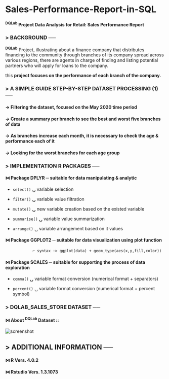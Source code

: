 # Sales-Performance-Report-in-SQL
#### <sup><b>DQLab</b></sup> Project Data Analysis for Retail: Sales Performance Report

### > BACKGROUND ──

<sup><b>DQLab</b></sup> Project, illustrating about a finance company that distributes financing to the community through branches of its company spread across various regions, there are agents in charge of finding and listing potential partners who will apply for loans to the company.

this <b>project focuses on the performance of each branch of the company.</b>



### > A SIMPLE GUIDE STEP-BY-STEP DATASET PROCESSING (1) ──

#### →   Filtering the dataset, focused on the May 2020 time period

#### →   Create a summary per branch to see the best and worst five branches of data

#### →   As branches increase each month, it is necessary to check the age & performance each of it

#### →   Looking for the worst branches for each age group



### > IMPLEMENTATION R PACKAGES ──

#### ⋈ Package DPLYR ─ suitable for data manipulating & analytic

* `select()`    ⍽ variable selection

* `filter()`    ⍽ variable value filtration
						
* `mutate()`    ⍽ new variable creation based on the existed variable
						
* `summarise()` ⍽ variable value summarization
						
* `arrange()`   ⍽ variable arrangement based on it values

#### ⋈ Package GGPLOT2 ─ suitable for data visualization using plot function

            	⌐ syntax :> ggplot(data) + geom_type(aes(x,y,fill,color)) 

#### ⋈ Package SCALES ─ suitable for supporting the process of data exploration

* `comma()`   ⍽ variable format conversion (numerical format + separators)
						
* `percent()` ⍽ variable format conversion (numerical format + percent symbol)



### > DQLAB_SALES_STORE DATASET ──

#### ⋈ About <sup><b>DQLab</b></sup> Dataset ::

![screenshot](dqlab_sales_store_table.png)



## > ADDITIONAL INFORMATION ──

#### ⋈ R Vers. 4.0.2

#### ⋈ Rstudio Vers. 1.3.1073
